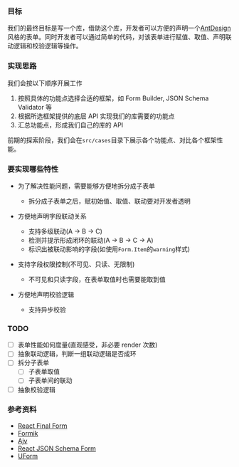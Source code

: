 ### 目标

我们的最终目标是写一个库，借助这个库，开发者可以方便的声明一个[AntDesign](https://ant.design/)风格的表单。同时开发者可以通过简单的代码，对该表单进行赋值、取值、声明联动逻辑和校验逻辑等操作。

### 实现思路

我们会按以下顺序开展工作

1. 按照具体的功能点选择合适的框架，如 Form Builder, JSON Schema Validator 等
2. 根据所选框架提供的底层 API 实现我们的库需要的功能点
3. 汇总功能点，形成我们自己的库的 API

前期的探索阶段，我们会在`src/cases`目录下展示各个功能点、对比各个框架性能。

### 要实现哪些特性

- 为了解决性能问题，需要能够方便地拆分成子表单

  - 拆分成子表单之后，赋初始值、取值、联动要对开发者透明

- 方便地声明字段联动关系

  - 支持多级联动(A -> B -> C)
  - 检测并提示形成闭环的联动(A -> B -> C -> A)
  - 标识出被联动影响的字段(如使用`Form.Item`的`warning`样式)

- 支持字段权限控制(不可见、只读、无限制)

  - 不可见和只读字段，在表单取值时也需要能取到值

- 方便地声明校验逻辑

  - 支持异步校验

### TODO

- [ ] 表单性能如何度量(直观感受，非必要 render 次数)
- [ ] 抽象联动逻辑，判断一组联动逻辑是否成环
- [ ] 拆分子表单
  - [ ] 子表单取值
  - [ ] 子表单间的联动
- [ ] 抽象校验逻辑

### 参考资料

- [React Final Form](https://github.com/final-form/react-final-form)
- [Formik](https://github.com/jaredpalmer/formik)
- [Ajv](https://github.com/epoberezkin/ajv)
- [React JSON Schema Form](https://github.com/mozilla-services/react-jsonschema-form)
- [UForm](https://alibaba.github.io/uform/#/MpI2Ij/dNFzFyTb)
